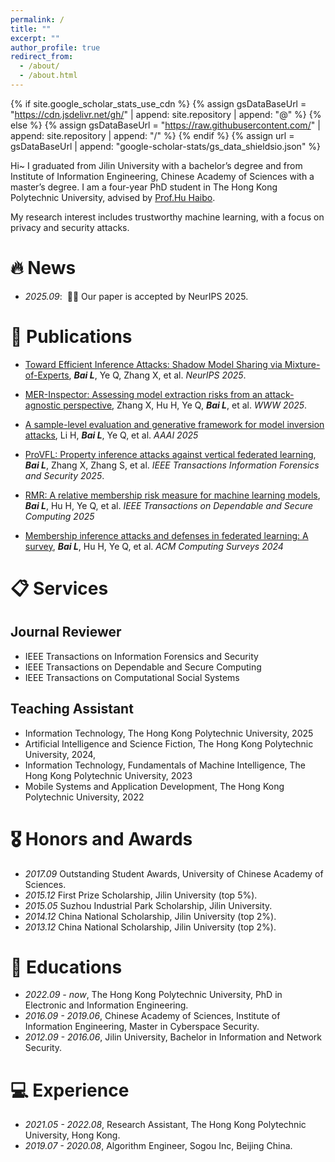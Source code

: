```yaml
---
permalink: /
title: ""
excerpt: ""
author_profile: true
redirect_from: 
  - /about/
  - /about.html
---
```


{% if site.google_scholar_stats_use_cdn %}
{% assign gsDataBaseUrl = "https://cdn.jsdelivr.net/gh/" | append: site.repository | append: "@" %}
{% else %}
{% assign gsDataBaseUrl = "https://raw.githubusercontent.com/" | append: site.repository | append: "/" %}
{% endif %}
{% assign url = gsDataBaseUrl | append: "google-scholar-stats/gs_data_shieldsio.json" %}

<span class='anchor' id='about-me'></span>


Hi~ I graduated from Jilin University with a bachelor’s degree and from Institute of Information Engineering, Chinese Academy of Sciences with a master’s degree.
I am a four-year PhD student in The Hong Kong Polytechnic University, advised by  [Prof.Hu Haibo](https://haibohu.org/).

<!-- Lorem ipsum dolor sit amet, consectetur adipiscing elit. Vivamus ornare aliquet ipsum, ac tempus justo dapibus sit amet. Suspendisse condimentum, libero vel tempus mattis, risus risus vulputate libero, elementum fermentum mi neque vel nisl. Maecenas facilisis maximus dignissim. Curabitur mattis vulputate dui, tincidunt varius libero luctus eu. Mauris mauris nulla, scelerisque eget massa id, tincidunt congue felis. Sed convallis tempor ipsum rhoncus viverra. Pellentesque nulla orci, accumsan volutpat fringilla vitae, maximus sit amet tortor. Aliquam ultricies odio ut volutpat scelerisque. Donec nisl nisl, porttitor vitae pharetra quis, fringilla sed mi. Fusce pretium dolor ut aliquam consequat. Cras volutpat, tellus accumsan mattis molestie, nisl lacus tempus massa, nec malesuada tortor leo vel quam. Aliquam vel ex consectetur, vehicula leo nec, efficitur eros. Donec convallis non urna quis feugiat. -->

My research interest includes trustworthy machine learning, with a focus on privacy and security attacks. 
<!-- I have published more than 100 papers at the top international AI conferences with total <a href='https://scholar.google.com/citations?user=DhtAFkwAAAAJ'>google scholar citations <strong><span id='total_cit'>260000+</span></strong></a> (You can also use google scholar badge <a href='https://scholar.google.com/citations?user=DhtAFkwAAAAJ'><img src="https://img.shields.io/endpoint?url={{ url | url_encode }}&logo=Google%20Scholar&labelColor=f6f6f6&color=9cf&style=flat&label=citations"></a>). -->


# 🔥 News
- *2025.09*: &nbsp;🎉🎉 Our paper is accepted by NeurIPS 2025.
<!-- - *2022.02*: &nbsp;🎉🎉 Lorem ipsum dolor sit amet, consectetur adipiscing elit. Vivamus ornare aliquet ipsum, ac tempus justo dapibus sit amet.  -->

# 📝 Publications 

<!-- <div class='paper-box'><div class='paper-box-image'><div><div class="badge">CVPR 2016</div><img src='images/500x300.png' alt="sym" width="100%"></div></div>
<div class='paper-box-text' markdown="1">

[Deep Residual Learning for Image Recognition](https://openaccess.thecvf.com/content_cvpr_2016/papers/He_Deep_Residual_Learning_CVPR_2016_paper.pdf)

**Kaiming He**, Xiangyu Zhang, Shaoqing Ren, Jian Sun

[**Project**](https://scholar.google.com/citations?view_op=view_citation&hl=zh-CN&user=DhtAFkwAAAAJ&citation_for_view=DhtAFkwAAAAJ:ALROH1vI_8AC) <strong><span class='show_paper_citations' data='DhtAFkwAAAAJ:ALROH1vI_8AC'></span></strong>
- Lorem ipsum dolor sit amet, consectetur adipiscing elit. Vivamus ornare aliquet ipsum, ac tempus justo dapibus sit amet. 
</div>
</div> -->

- [Toward Efficient Inference Attacks: Shadow Model Sharing via Mixture-of-Experts](https://arxiv.org/abs/2510.13451), _**Bai L**_, Ye Q, Zhang X, et al. _NeurIPS 2025_.
- [MER-Inspector: Assessing model extraction risks from an attack-agnostic perspective](https://dl.acm.org/doi/10.1145/3696410.3714894), Zhang X, Hu H, Ye Q, _**Bai L**_, et al. _WWW 2025_.
- [A sample-level evaluation and generative framework for model inversion attacks](https://dl.acm.org/doi/10.1609/aaai.v39i17.34012), Li H, _**Bai L**_, Ye Q, et al. _AAAI 2025_

- [ProVFL: Property inference attacks against vertical federated learning](https://ieeexplore.ieee.org/document/11045555), _**Bai L**_, Zhang X, Zhang S, et al. _IEEE Transactions Information Forensics and Security 2025_.
- [RMR: A relative membership risk measure for machine learning models](https://ieeexplore.ieee.org/document/10930945), _**Bai L**_, Hu H, Ye Q, et al. _IEEE Transactions on Dependable and Secure Computing 2025_
- [Membership inference attacks and defenses in federated learning: A survey](https://dl.acm.org/doi/10.1145/3704633), _**Bai L**_, Hu H, Ye Q, et al. _ACM Computing Surveys 2024_


# 📋 Services
## Journal Reviewer
- IEEE Transactions on Information Forensics and Security
- IEEE Transactions on Dependable and Secure Computing 
- IEEE Transactions on Computational Social Systems
## Teaching Assistant
- Information Technology, The Hong Kong Polytechnic University, 2025
- Artificial Intelligence and Science Fiction, The Hong Kong Polytechnic University, 2024,
- Information Technology, Fundamentals of Machine Intelligence, The Hong Kong Polytechnic University, 2023
- Mobile Systems and Application Development, The Hong Kong Polytechnic University, 2022

# 🎖 Honors and Awards
- *2017.09* Outstanding Student Awards, University of Chinese Academy of Sciences. 
- *2015.12* First Prize Scholarship, Jilin University (top 5%). 
- *2015.05* Suzhou Industrial Park Scholarship, Jilin University. 
- *2014.12* China National Scholarship, Jilin University (top 2%). 
- *2013.12* China National Scholarship, Jilin University (top 2%). 

# 📖 Educations
- *2022.09 - now*, The Hong Kong Polytechnic University, PhD in Electronic and Information Engineering. 
- *2016.09 - 2019.06*, Chinese Academy of Sciences, Institute of Information Engineering, Master in Cyberspace Security. 
- *2012.09 - 2016.06*, Jilin University, Bachelor in Information and Network Security. 

<!-- # 💬 Invited Talks
- *2021.06*, Lorem ipsum dolor sit amet, consectetur adipiscing elit. Vivamus ornare aliquet ipsum, ac tempus justo dapibus sit amet. 
- *2021.03*, Lorem ipsum dolor sit amet, consectetur adipiscing elit. Vivamus ornare aliquet ipsum, ac tempus justo dapibus sit amet.  \| [\[video\]](https://github.com/) -->

# 💻 Experience
- *2021.05 - 2022.08*, Research Assistant, The Hong Kong Polytechnic University, Hong Kong.
- *2019.07 - 2020.08*, Algorithm Engineer, Sogou Inc, Beijing China.

